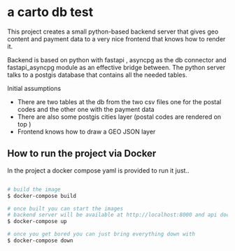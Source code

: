 # a carto db test 
This project creates a small python-based backend server that gives geo content and payment data to a very nice frontend that knows how to render it.

Backend is based on python with fastapi , asyncpg as the db connector and fastapi_asyncpg module as an effective bridge between.
The python server talks to a postgis database that contains all the needed tables.

Initial assumptions
* There are two tables at the db from the two csv files one for the postal codes and the other one with the payment data
* There are also some postgis cities layer (postal codes are rendered on top )
* Frontend knows how to draw a GEO JSON layer

## How to run the project via Docker
In the project a docker compose yaml is provided to run it just..

```bash

# build the image
$ docker-compose build

# once built you can start the images
# backend server will be available at http://localhost:8000 and api doc at 
$ docker-compose up 

# once you get bored you can just bring everything down with 
$ docker-compose down 
```


